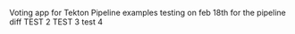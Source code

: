  Voting app for Tekton Pipeline examples
testing on feb 18th for the pipeline diff
TEST 2
TEST 3
test 4

